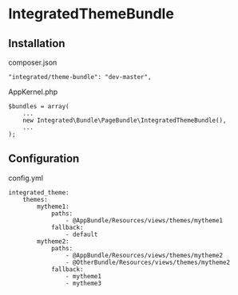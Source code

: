 # IntegratedThemeBundle

## Installation

composer.json

    "integrated/theme-bundle": "dev-master",

AppKernel.php

    $bundles = array(
        ...
        new Integrated\Bundle\PageBundle\IntegratedThemeBundle(),
        ...
    );


## Configuration

config.yml

    integrated_theme:
        themes:
            mytheme1:
                paths: 
                    - @AppBundle/Resources/views/themes/mytheme1
                fallback: 
                    - default
            mytheme2:
                paths:
                    - @AppBundle/Resources/views/themes/mytheme2
                    - @OtherBundle/Resources/views/themes/mytheme2
                fallback: 
                    - mytheme1
                    - mytheme3
